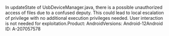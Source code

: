 In updateState of UsbDeviceManager.java, there is a possible unauthorized access of files due to a confused deputy. This could lead to local escalation of privilege with no additional execution privileges needed. User interaction is not needed for exploitation.Product: AndroidVersions: Android-12Android ID: A-207057578